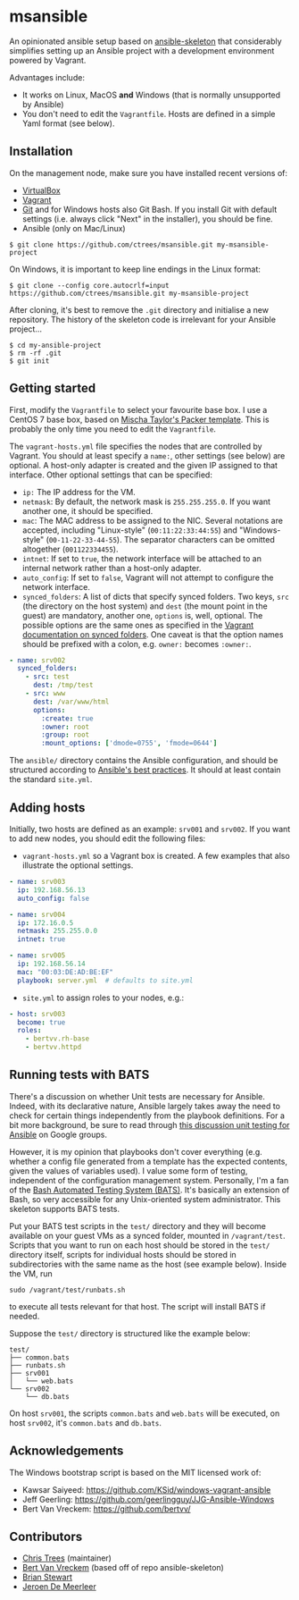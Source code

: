 # msansible

An opinionated ansible setup based on [ansible-skeleton](https://github.com/bertvv/ansible-skeleton) that considerably simplifies setting up an Ansible project with a development environment powered by Vagrant.

Advantages include:

- It works on Linux, MacOS **and** Windows (that is normally unsupported by Ansible)
- You don't need to edit the `Vagrantfile`. Hosts are defined in a simple Yaml format (see below).

## Installation

On the management node, make sure you have installed recent versions of:

- [VirtualBox](https://virtualbox.org/)
- [Vagrant](https://vagrantup.com/)
- [Git](https://git-scm.com/) and for Windows hosts also Git Bash. If you install Git with default settings (i.e. always click "Next" in the installer), you should be fine.
- Ansible (only on Mac/Linux)

```ShellSession
$ git clone https://github.com/ctrees/msansible.git my-msansible-project
```

On Windows, it is important to keep line endings in the Linux format:

```ShellSession
$ git clone --config core.autocrlf=input https://github.com/ctrees/msansible.git my-msansible-project
```

After cloning, it's best to remove the `.git` directory and initialise a new repository. The history of the skeleton code is irrelevant for your Ansible project...

```ShellSession
$ cd my-ansible-project
$ rm -rf .git
$ git init
```

## Getting started

First, modify the `Vagrantfile` to select your favourite base box. I use a CentOS 7 base box, based on [Mischa Taylor's Packer template](https://github.com/boxcutter/centos). This is probably the only time you need to edit the `Vagrantfile`.


The `vagrant-hosts.yml` file specifies the nodes that are controlled by Vagrant. You should at least specify a `name:`, other settings (see below) are optional. A host-only adapter is created and the given IP assigned to that interface. Other optional settings that can be specified:

- `ip:` The IP address for the VM.
- `netmask`: By default, the network mask is `255.255.255.0`. If you want another one, it should be specified.
- `mac`: The MAC address to be assigned to the NIC. Several notations are accepted, including "Linux-style" (`00:11:22:33:44:55`) and "Windows-style" (`00-11-22-33-44-55`). The separator characters can be omitted altogether (`001122334455`).
- `intnet`: If set to `true`, the network interface will be attached to an internal network rather than a host-only adapter.
- `auto_config`: If set to `false`, Vagrant will not attempt to configure the network interface.
- `synced_folders`: A list of dicts that specify synced folders. Two keys, `src` (the directory on the host system) and `dest` (the mount point in the guest) are mandatory, another one, `options` is, well, optional. The possible options are the same ones as specified in the [Vagrant documentation on synced folders](http://docs.vagrantup.com/v2/synced-folders/basic_usage.html). One caveat is that the option names should be prefixed with a colon, e.g. `owner:` becomes `:owner:`.

```Yaml
- name: srv002
  synced_folders:
    - src: test
      dest: /tmp/test
    - src: www
      dest: /var/www/html
      options:
        :create: true
        :owner: root
        :group: root
        :mount_options: ['dmode=0755', 'fmode=0644']
```

The `ansible/` directory contains the Ansible configuration, and should be structured according to [Ansible's best practices](https://docs.ansible.com/ansible/playbooks_best_practices.html). It should at least contain the standard `site.yml`.

## Adding hosts

Initially, two hosts are defined as an example: `srv001` and `srv002`. If you want to add new nodes, you should edit the following files:

- `vagrant-hosts.yml` so a Vagrant box is created. A few examples that also illustrate the optional settings.

```yaml
- name: srv003
  ip: 192.168.56.13
  auto_config: false

- name: srv004
  ip: 172.16.0.5
  netmask: 255.255.0.0
  intnet: true

- name: srv005
  ip: 192.168.56.14
  mac: "00:03:DE:AD:BE:EF"
  playbook: server.yml  # defaults to site.yml
```

- `site.yml` to assign roles to your nodes, e.g.:

```Yaml
- host: srv003
  become: true
  roles:
    - bertvv.rh-base
    - bertvv.httpd
```

## Running tests with BATS

There's a discussion on whether Unit tests are necessary for Ansible. Indeed, with its declarative nature, Ansible largely takes away the need to check for certain things independently from the playbook definitions. For a bit more background, be sure to read through [this discussion unit testing for Ansible](https://groups.google.com/forum/#!topic/ansible-project/7VhqDDtf6Js) on Google groups.

However, it is my opinion that playbooks don't cover everything (e.g. whether a config file generated from a template has the expected contents, given the values of variables used). I value some form of testing, independent of the configuration management system. Personally, I'm a fan of the [Bash Automated Testing System (BATS)](https://github.com/sstephenson/bats). It's basically an extension of Bash, so very accessible for any Unix-oriented system administrator. This skeleton supports BATS tests.

Put your BATS test scripts in the `test/` directory and they will become available on your guest VMs as a synced folder, mounted in `/vagrant/test`. Scripts that you want to run on each host should be stored in the `test/` directory itself, scripts for individual hosts should be stored in subdirectories with the same name as the host (see example below). Inside the VM, run

```
sudo /vagrant/test/runbats.sh
```

to execute all tests relevant for that host. The script will install BATS if needed.

Suppose the `test/` directory is structured like the example below:

```
test/
├── common.bats
├── runbats.sh
├── srv001
│   └── web.bats
└── srv002
    └── db.bats
```

On host `srv001`, the scripts `common.bats` and `web.bats` will be executed, on host `srv002`, it's `common.bats` and `db.bats`.


## Acknowledgements

The Windows bootstrap script is based on the MIT licensed work of:

- Kawsar Saiyeed: https://github.com/KSid/windows-vagrant-ansible
- Jeff Geerling: https://github.com/geerlingguy/JJG-Ansible-Windows
- Bert Van Vreckem: https://github.com/bertvv/

## Contributors
- [Chris Trees](https://github.com/ctrees/) (maintainer)
- [Bert Van Vreckem](https://github.com/bertvv/) (based off of repo ansible-skeleton)
- [Brian Stewart](https://github.com/thecodesmith)
- [Jeroen De Meerleer](https://github.com/JeroenED)
